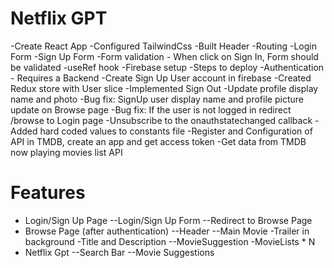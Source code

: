 # Netflix GPT
-Create React App
-Configured TailwindCss
-Built Header
-Routing
-Login Form
-Sign Up Form
-Form validation - When click on Sign In, Form should be validated
-useRef hook
-Firebase setup
-Steps to deploy
-Authentication - Requires a Backend
-Create Sign Up User account in firebase
-Created Redux store with User slice
-Implemented Sign Out
-Update profile display name and photo
-Bug fix: SignUp user display name and profile picture update on Browse page
-Bug fix: If the user is not logged in redirect /browse to Login page
-Unsubscribe to the onauthstatechanged callback
-Added hard coded values to constants file
-Register and Configuration of API in TMDB, create an app and get access token
-Get data from TMDB now playing movies list API

# Features
- Login/Sign Up  Page
        --Login/Sign Up Form
        --Redirect to Browse Page
- Browse Page (after authentication)
        --Header
        --Main Movie
            -Trailer in background
            -Title and Description
        --MovieSuggestion
            -MovieLists * N
- Netflix Gpt
        --Search Bar
        --Movie Suggestions